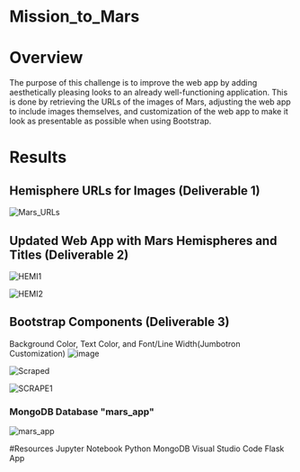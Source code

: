 # Mission_to_Mars

# Overview

The purpose of this challenge is to improve the web app by adding aesthetically pleasing looks to an already well-functioning application.
This is done by retrieving the URLs of the images of Mars, adjusting the web app to include images themselves, and customization of the web
app to make it look as presentable as possible when using Bootstrap.

# Results

## Hemisphere URLs for Images (Deliverable 1)

![Mars_URLs](https://user-images.githubusercontent.com/8845050/174406168-f9d6eb7b-c2af-4291-941d-3bfe96a70dd7.PNG)

## Updated Web App with Mars Hemispheres and Titles (Deliverable 2)
![HEMI1](https://user-images.githubusercontent.com/8845050/174422615-de65233b-af47-4ed2-af10-320ca5cbc5e7.PNG)

![HEMI2](https://user-images.githubusercontent.com/8845050/174422619-926e7cdd-b76e-484a-870b-99a313dcafcb.PNG)

## Bootstrap Components (Deliverable 3)
Background Color, Text Color, and Font/Line Width(Jumbotron Customization)
![image](https://user-images.githubusercontent.com/8845050/174422834-4285d7e6-5ae4-4dea-b609-4ff3ba345c17.png)

![Scraped](https://user-images.githubusercontent.com/8845050/174422748-71996271-2910-47f5-a556-29468ff55679.PNG)

![SCRAPE1](https://user-images.githubusercontent.com/8845050/174422750-4a965947-9424-435f-9d06-8fbba2686c08.PNG)

### MongoDB Database "mars_app" 
![mars_app](https://user-images.githubusercontent.com/8845050/174422755-dcfe5f0e-e3ec-42ca-b282-4f7542734991.PNG)

#Resources
  Jupyter Notebook
  Python
  MongoDB
  Visual Studio Code
  Flask App
  
